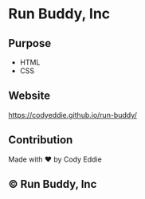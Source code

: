 # Run Buddy, Inc 

## Purpose
* HTML
* CSS

## Website 
https://codyeddie.github.io/run-buddy/

## Contribution 
Made with &hearts; by Cody Eddie

## &copy; Run Buddy, Inc 
